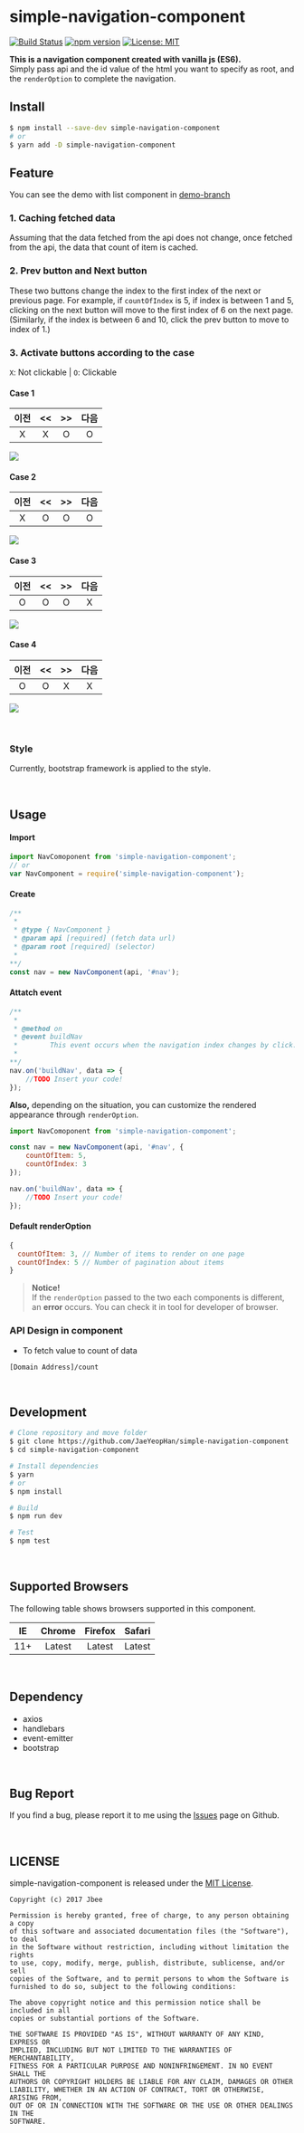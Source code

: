 # simple-navigation-component
[![Build Status](https://travis-ci.org/JaeYeopHan/Navigation_Component.svg?branch=master)](https://travis-ci.org/JaeYeopHan/Navigation_Component)  [![npm version](https://badge.fury.io/js/simple-navigation-component.svg)](https://badge.fury.io/js/simple-navigation-component) [![License: MIT](https://img.shields.io/badge/License-MIT-yellow.svg)](https://opensource.org/licenses/MIT)
                                                                                                                                                                                                                                                                                    


**This is a navigation component created with vanilla js (ES6).**  
Simply pass api and the id value of the html you want to specify as root, and the `renderOption` to complete the navigation.

## Install
```bash
$ npm install --save-dev simple-navigation-component
# or
$ yarn add -D simple-navigation-component
```

## Feature
You can see the demo with list component in [demo-branch](https://github.com/JaeYeopHan/Navigation_Component/tree/demo-branch)  

### 1. Caching fetched data
Assuming that the data fetched from the api does not change, once fetched from the api, the data that count of item is cached.

### 2. Prev button and Next button
These two buttons change the index to the first index of the next or previous page. For example, if `countOfIndex` is 5, if index is between 1 and 5, clicking on the next button will move to the first index of 6 on the next page. (Similarly, if the index is between 6 and 10, click the prev button to move to index of 1.)

### 3. Activate buttons according to the case
`X`: Not clickable  |  `O`:  Clickable

#### Case 1
| 이전 | << | >> | 다음 |
|:-:|:-:|:-:|:-:|
| X | X | O | O |

![](/docs/DEMO_IMAGE/demo_1.png)

#### Case 2
| 이전 | << | >> | 다음 |
|:-:|:-:|:-:|:-:|
| X | O | O | O |

![](/docs/DEMO_IMAGE/demo_2.png)

#### Case 3
| 이전 | << | >> | 다음 |
|:-:|:-:|:-:|:-:|
| O | O | O | X |

![](/docs/DEMO_IMAGE/demo_3.png)

#### Case 4
| 이전 | << | >> | 다음 |
|:-:|:-:|:-:|:-:|
| O | O | X | X |

![](/docs/DEMO_IMAGE/demo_4.png)

</br>

### Style
Currently, bootstrap framework is applied to the style. 

</br>

## Usage
#### Import
```js
import NavComoponent from 'simple-navigation-component';
// or
var NavComponent = require('simple-navigation-component');
```

#### Create
```js
/**
 * 
 * @type { NavComponent }
 * @param api [required] (fetch data url)
 * @param root [required] (selector)
 * 
**/
const nav = new NavComponent(api, '#nav');
```

#### Attatch event
```js
/**
 * 
 * @method on
 * @event buildNav
 *        This event occurs when the navigation index changes by click.
 * 
**/
nav.on('buildNav', data => {
    //TODO Insert your code!
});
```

**Also,** depending on the situation, you can customize the rendered appearance through `renderOption`.

```js
import NavComoponent from 'simple-navigation-component';

const nav = new NavComponent(api, '#nav', {
    countOfItem: 5,
    countOfIndex: 3
});

nav.on('buildNav', data => {
    //TODO Insert your code!
});
```

#### Default renderOption
```js
{
  countOfItem: 3, // Number of items to render on one page
  countOfIndex: 5 // Number of pagination about items
}
```
> **Notice!**  
If the `renderOption` passed to the two each components is different, an **error** occurs. You can check it in tool for developer of browser.


### API Design in component
* To fetch value to count of data
```
[Domain Address]/count
```

</br>

## Development
```bash
# Clone repository and move folder
$ git clone https://github.com/JaeYeopHan/simple-navigation-component
$ cd simple-navigation-component

# Install dependencies
$ yarn
# or
$ npm install

# Build
$ npm run dev

# Test
$ npm test
```

</br>

## Supported Browsers
The following table shows browsers supported in this component.

|IE|Chrome|Firefox|Safari|
|:-:|:-:|:-:|:-:|
|11+|Latest|Latest|Latest|

</br>

## Dependency
* axios
* handlebars
* event-emitter
* bootstrap

</br>

## Bug Report
If you find a bug, please report it to me using the [Issues](https://github.com/JaeYeopHan/simple-navigation-component/issues) page on Github.

</br>

## LICENSE
simple-navigation-component is released under the [MIT License](https://github.com/JaeYeopHan/simple-navigation-component/blob/master/LICENSE).
```
Copyright (c) 2017 Jbee

Permission is hereby granted, free of charge, to any person obtaining a copy
of this software and associated documentation files (the "Software"), to deal
in the Software without restriction, including without limitation the rights
to use, copy, modify, merge, publish, distribute, sublicense, and/or sell
copies of the Software, and to permit persons to whom the Software is
furnished to do so, subject to the following conditions:

The above copyright notice and this permission notice shall be included in all
copies or substantial portions of the Software.

THE SOFTWARE IS PROVIDED "AS IS", WITHOUT WARRANTY OF ANY KIND, EXPRESS OR
IMPLIED, INCLUDING BUT NOT LIMITED TO THE WARRANTIES OF MERCHANTABILITY,
FITNESS FOR A PARTICULAR PURPOSE AND NONINFRINGEMENT. IN NO EVENT SHALL THE
AUTHORS OR COPYRIGHT HOLDERS BE LIABLE FOR ANY CLAIM, DAMAGES OR OTHER
LIABILITY, WHETHER IN AN ACTION OF CONTRACT, TORT OR OTHERWISE, ARISING FROM,
OUT OF OR IN CONNECTION WITH THE SOFTWARE OR THE USE OR OTHER DEALINGS IN THE
SOFTWARE.
```

